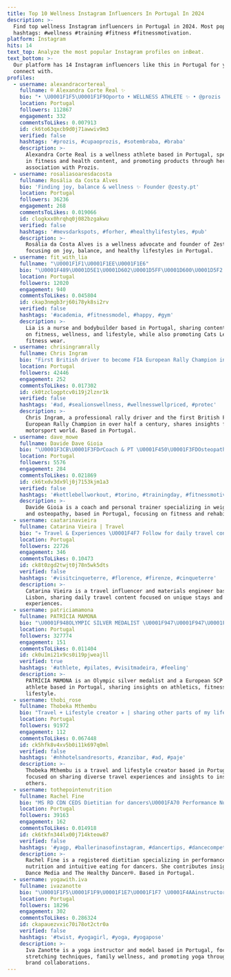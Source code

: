 ```yaml
---
title: Top 10 Wellness Instagram Influencers In Portugal In 2024
description: >-
  Find top wellness Instagram influencers in Portugal in 2024. Most popular
  hashtags: #wellness #training #fitness #fitnessmotivation.
platform: Instagram
hits: 14
text_top: Analyze the most popular Instagram profiles on inBeat.
text_bottom: >-
  Our platform has 14 Instagram influencers like this in Portugal for you to
  connect with.
profiles:
  - username: alexandracortereal_
    fullname: ® Alexandra Corte Real ✨
    bio: "• \U0001F1F5\U0001F1F9Oporto • WELLNESS ATHLETE ✨ • @prozis code - ALEXANDRA \U0001F4A5 • \U0001F4E5 ➡️alexandracortereal.instagram@gmail.com"
    location: Portugal
    followers: 112867
    engagement: 332
    commentsToLikes: 0.007913
    id: ck6to63qxcb9d0j71awwiv9m3
    verified: false
    hashtags: '#prozis, #cupaoprozis, #sotembraba, #braba'
    description: >-
      Alexandra Corte Real is a wellness athlete based in Portugal, specializing
      in fitness and health content, and promoting products through her
      association with Prozis.
  - username: rosaliasoaresdacosta
    fullname: Rosália da Costa Alves
    bio: 'Finding joy, balance & wellness ✨ Founder @zesty.pt'
    location: Portugal
    followers: 36236
    engagement: 268
    commentsToLikes: 0.019066
    id: clogkxx0hrqhq0j082bzgakwu
    verified: false
    hashtags: '#mevsdarkspots, #forher, #healthylifestyles, #pub'
    description: >-
      Rosália da Costa Alves is a wellness advocate and founder of Zesty.pt,
      focusing on joy, balance, and healthy lifestyles in Portugal.
  - username: fit_with_lia
    fullname: "\U0001F1F1​\U0001F1EE​\U0001F1E6"
    bio: "\U0001F489\U0001D5E1\U0001D602\U0001D5FF\U0001D600\U0001D5F2 \U0001F499\U0001D5D5\U0001D5FC\U0001D5F1\U0001D606\U0001D5EF\U0001D602\U0001D5F6\U0001D5F9\U0001D5F1\U0001D5F6\U0001D5FB\U0001D5F4 \U0001F456\U0001D5D4\U0001D5FA\U0001D5EF\U0001D5EE\U0001D600\U0001D600\U0001D5EE\U0001D5F1\U0001D5FC\U0001D5FF @catslegs.fitnesswear \U0001F539\U0001D5D6\U0001D602\U0001D5FD\U0001D5EE\U0001D5FC: \U0001D5D8\U0001D5DF\U0001D5DC\U0001D5D4\U0001D5E1\U0001D5D4\U0001D7ED\U0001D7EC @zumub.pt #fitnessgirl #gym #fitness"
    location: Portugal
    followers: 12020
    engagement: 940
    commentsToLikes: 0.045804
    id: ckap3nmgb3rj60i78yk8si2rv
    verified: false
    hashtags: '#academia, #fitnessmodel, #happy, #gym'
    description: >-
      Lia is a nurse and bodybuilder based in Portugal, sharing content focused
      on fitness, wellness, and lifestyle, while also promoting Cats Legs
      fitness wear.
  - username: chrisingramrally
    fullname: Chris Ingram
    bio: "First British driver to become FIA European Rally Champion in 52 years \U0001F3C6 \U0001F30D"
    location: Portugal
    followers: 42446
    engagement: 252
    commentsToLikes: 0.017302
    id: ck0tzclogptcv0i19j2lznr1k
    verified: false
    hashtags: '#ad, #sealionswellness, #wellnesswellpriced, #protec'
    description: >-
      Chris Ingram, a professional rally driver and the first British FIA
      European Rally Champion in over half a century, shares insights from the
      motorsport world. Based in Portugal.
  - username: dave_mowe
    fullname: Davide Dave Gioia
    bio: "\U0001F3CB\U0001F3FD‍♂️Coach & PT \U0001F450\U0001F3FDOsteopath @mowe_lagrange www.mowelagrange.com CF L.2 Weightlifting Trainer ——————— \U0001F4E9davigio91@hotmail.com"
    location: Portugal
    followers: 5576
    engagement: 284
    commentsToLikes: 0.021869
    id: ck6txdv3dx9lj0j7153kjm1a3
    verified: false
    hashtags: '#kettlebellworkout, #torino, #trainingday, #fitnessmotivation'
    description: >-
      Davide Gioia is a coach and personal trainer specializing in weightlifting
      and osteopathy, based in Portugal, focusing on fitness and rehabilitation.
  - username: caatarinavieira
    fullname: Catarina Vieira | Travel
    bio: "✈ Travel & Experiences \U0001F4F7 Follow for daily travel content, unique stays and good food \U0001F393 Materials Engineer, based in Lisbon \U0001F1F5\U0001F1F9"
    location: Portugal
    followers: 22726
    engagement: 346
    commentsToLikes: 0.10473
    id: ck8t0zgd2twjt0j78n5wk5dts
    verified: false
    hashtags: '#visitcinqueterre, #florence, #firenze, #cinqueterre'
    description: >-
      Catarina Vieira is a travel influencer and materials engineer based in
      Lisbon, sharing daily travel content focused on unique stays and culinary
      experiences.
  - username: patriciamamona
    fullname: PATRÍCIA MAMONA
    bio: "\U0001F948OLYMPIC SILVER MEDALIST \U0001F947\U0001F947\U0001F948\U0001F948\U0001F949EUROPEAN SCP & PUMA athlete \U0001F1F5\U0001F1F9\U0001F1E6\U0001F1F4 @polarissports Have fun with my filter ⬇️⬇️⬇️"
    location: Portugal
    followers: 327774
    engagement: 151
    commentsToLikes: 0.011404
    id: ck0u1mi21x9cs0i19pjweajll
    verified: true
    hashtags: '#athlete, #pilates, #visitmadeira, #feeling'
    description: >-
      PATRÍCIA MAMONA is an Olympic silver medalist and a European SCP & PUMA
      athlete based in Portugal, sharing insights on athletics, fitness, and
      lifestyle.
  - username: thobi_rose
    fullname: Thobeka Mthembu
    bio: "Travel + Lifestyle creator ✈️ | sharing other parts of my life | Changing the face of Travel | @postcardsfromthetribe \U0001F4E7 hello@thobirose.com"
    location: Portugal
    followers: 91972
    engagement: 112
    commentsToLikes: 0.067448
    id: ck5hfk8v4xv5b0i11k697q0ml
    verified: false
    hashtags: '#nhhotelsandresorts, #zanzibar, #ad, #paje'
    description: >-
      Thobeka Mthembu is a travel and lifestyle creator based in Portugal,
      focused on sharing diverse travel experiences and insights to inspire
      others.
  - username: tothepointenutrition
    fullname: Rachel Fine
    bio: "MS RD CDN CEDS Dietitian for dancers\U0001FA70 Performance Nutrition + Intuitive Eating \U0001F64B\U0001F3FB‍♀️@dance_masterclass ✍\U0001F3FCDance Media The Healthy Dancer® \U0001F517 FREE TRIAL"
    location: Portugal
    followers: 39163
    engagement: 162
    commentsToLikes: 0.014918
    id: ck6tkfn344lx00j714kteow87
    verified: false
    hashtags: '#yagp, #ballerinasofinstagram, #dancertips, #dancecompetition'
    description: >-
      Rachel Fine is a registered dietitian specializing in performance
      nutrition and intuitive eating for dancers. She contributes insights to
      Dance Media and The Healthy Dancer®. Based in Portugal.
  - username: yogawith.iva
    fullname: ivazanotte
    bio: "\U0001F1F5\U0001F1F9\U0001F1E7\U0001F1F7 \U0001F4AAinstructor stretching \U0001F456yoga model \U0001F449IVA20 my code for discount \U0001F447 \U0001F9D8‍♂️@yantraconnection Embassador \U0001F475grandmother \U0001F469‍\U0001F467‍\U0001F467mother of 2 @yoga.feminine"
    location: Portugal
    followers: 18296
    engagement: 302
    commentsToLikes: 0.286324
    id: ckapauezvxic70i78ot2ctr0a
    verified: false
    hashtags: '#twist, #yogagirl, #yoga, #yogapose'
    description: >-
      Iva Zanotte is a yoga instructor and model based in Portugal, focusing on
      stretching techniques, family wellness, and promoting yoga through her
      brand collaborations.
---
```


